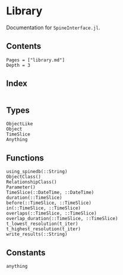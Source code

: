 # Library

Documentation for `SpineInterface.jl`.

## Contents

```@contents
Pages = ["library.md"]
Depth = 3
```

## Index

```@index
```



## Types

```@docs
ObjectLike
Object
TimeSlice
Anything
```

## Functions

```@docs
using_spinedb(::String)
ObjectClass()
RelationshipClass()
Parameter()
TimeSlice(::DateTime, ::DateTime)
duration(::TimeSlice)
before(::TimeSlice, ::TimeSlice)
in(::TimeSlice, ::TimeSlice)
overlaps(::TimeSlice, ::TimeSlice)
overlap_duration(::TimeSlice, ::TimeSlice)
t_lowest_resolution(t_iter)
t_highest_resolution(t_iter)
write_results(::String)
```

## Constants

```@docs
anything
```
